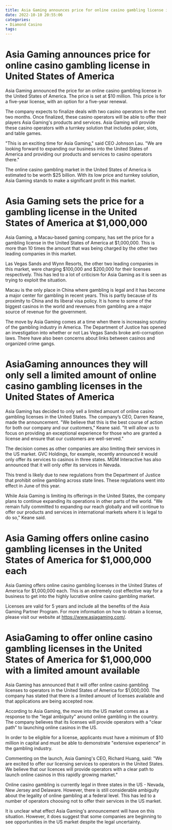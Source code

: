 ```yaml
---
title: Asia Gaming announces price for online casino gambling license in United States of America 
date: 2022-10-10 20:55:06
categories:
- Diamond Casino
tags:
---
```



#  Asia Gaming announces price for online casino gambling license in United States of America 

Asia Gaming announced the price for an online casino gambling license in the United States of America. The price is set at $10 million. This price is for a five-year license, with an option for a five-year renewal.

The company expects to finalize deals with two casino operators in the next two months. Once finalized, these casino operators will be able to offer their players Asia Gaming's products and services. Asia Gaming will provide these casino operators with a turnkey solution that includes poker, slots, and table games.

"This is an exciting time for Asia Gaming," said CEO Johnson Lau. "We are looking forward to expanding our business into the United States of America and providing our products and services to casino operators there."

The online casino gambling market in the United States of America is estimated to be worth $25 billion. With its low price and turnkey solution, Asia Gaming stands to make a significant profit in this market.

#  Asia Gaming sets the price for a gambling license in the United States of America at $1,000,000 

Asia Gaming, a Macau-based gaming company, has set the price for a gambling license in the United States of America at $1,000,000. This is more than 10 times the amount that was being charged by the other two leading companies in this market.

Las Vegas Sands and Wynn Resorts, the other two leading companies in this market, were charging $100,000 and $200,000 for their licenses respectively. This has led to a lot of criticism for Asia Gaming as it is seen as trying to exploit the situation.

Macau is the only place in China where gambling is legal and it has become a major center for gambling in recent years. This is partly because of its proximity to China and its liberal visa policy. It is home to some of the biggest casinos in the world and revenues from gambling are a major source of revenue for the government.

The move by Asia Gaming comes at a time when there is increasing scrutiny of the gambling industry in America. The Department of Justice has opened an investigation into whether or not Las Vegas Sands broke anti-corruption laws. There have also been concerns about links between casinos and organized crime gangs.

#  AsiaGaming announces they will only sell a limited amount of online casino gambling licenses in the United States of America 

Asia Gaming has decided to only sell a limited amount of online casino gambling licenses in the United States. The company’s CEO, Darren Keane, made the announcement.
"We believe that this is the best course of action for both our company and our customers," Keane said. "It will allow us to focus on providing an exceptional experience for those who are granted a license and ensure that our customers are well-served." 

The decision comes as other companies are also limiting their services in the US market. GVC Holdings, for example, recently announced it would only offer its services to casinos in three states. MGM Interactive has also announced that it will only offer its services in Nevada. 

This trend is likely due to new regulations from the Department of Justice that prohibit online gambling across state lines. These regulations went into effect in June of this year. 

While Asia Gaming is limiting its offerings in the United States, the company plans to continue expanding its operations in other parts of the world. "We remain fully committed to expanding our reach globally and will continue to offer our products and services in international markets where it is legal to do so," Keane said.

#  Asia Gaming offers online casino gambling licenses in the United States of America for $1,000,000 each 

Asia Gaming offers online casino gambling licenses in the United States of America for $1,000,000 each. This is an extremely cost effective way for a business to get into the highly lucrative online casino gambling market.

Licenses are valid for 5 years and include all the benefits of the Asia Gaming Partner Program. For more information on how to obtain a license, please visit our website at https://www.asiagaming.com/.

#  AsiaGaming to offer online casino gambling licenses in the United States of America for $1,000,000 with a limited amount available

Asia Gaming has announced that it will offer online casino gambling licenses to operators in the United States of America for $1,000,000. The company has stated that there is a limited amount of licenses available and that applications are being accepted now.

According to Asia Gaming, the move into the US market comes as a response to the "legal ambiguity" around online gambling in the country. The company believes that its licenses will provide operators with a "clear path" to launching online casinos in the US.

In order to be eligible for a license, applicants must have a minimum of $10 million in capital and must be able to demonstrate "extensive experience" in the gambling industry.

Commenting on the launch, Asia Gaming's CEO, Richard Huang, said: "We are excited to offer our licensing services to operators in the United States. We believe that our licences will provide operators with a clear path to launch online casinos in this rapidly growing market."

Online casino gambling is currently legal in three states in the US - Nevada, New Jersey and Delaware. However, there is still considerable ambiguity about the legality of online gambling at a federal level. This has led to a number of operators choosing not to offer their services in the US market.

It is unclear what effect Asia Gaming's announcement will have on this situation. However, it does suggest that some companies are beginning to see opportunities in the US market despite the legal uncertainty.